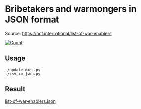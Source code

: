 # Bribetakers and warmongers in JSON format

Source: https://acf.international/list-of-war-enablers

[![Count](https://img.shields.io/badge/count-7353-red)](https://acf.international/list-of-war-enablers)

## Usage

```
./update_docs.py
./csv_to_json.py
```

## Result

[list-of-war-enablers.json](https://raw.githubusercontent.com/sirekanian/list-of-war-enablers/master/list-of-war-enablers.json)
